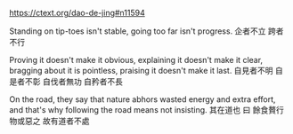 https://ctext.org/dao-de-jing#n11594

Standing on tip-toes isn't stable,
going too far isn't progress.
企者不立
跨者不行

Proving it doesn't make it obvious,
explaining it doesn't make it clear,
bragging about it is pointless,
praising it doesn't make it last.
自見者不明
自是者不彰
自伐者無功
自矜者不長

On the road,
they say that nature abhors wasted energy and extra effort,
and that's why following the road means not insisting.
其在道也
曰
餘食贅行
物或惡之
故有道者不處
